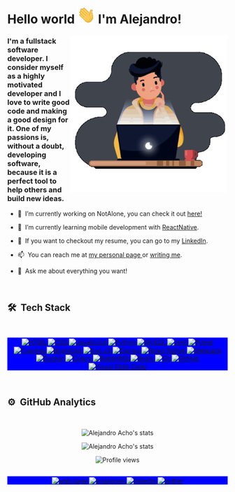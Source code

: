 <h1 align="left">Hello world <img src="https://github.com/Alejandroacho/Alejandroacho/blob/master/hi-40px.gif"> I'm Alejandro!</h1>
<img align="right" width="360em" height="360em" src="https://github.com/Alejandroacho/Alejandroacho/blob/master/Gif.gif?raw=true"/>

### I'm a fullstack software developer. I consider myself as a highly motivated developer and I love to write good code and making a good design for it. One of my passions is, without a doubt, developing software, because it is a perfect tool to help others and build new ideas.

- 🔭 &nbsp;I’m currently working on NotAlone, you can check it out <a href="http://notalone.me"> here!</a>


- 🌱 &nbsp;I’m currently learning mobile development with <a href="https://reactnative.dev/">ReactNative</a>.


- 📝 &nbsp;If you want to checkout my resume, you can go to my <a href="https://www.linkedin.com/in/alejandro-acho/">LinkedIn</a>.


- 📫 &nbsp;You can reach me at <a href="http://alejandroacho.com"> my personal page </a> or <a href="mailto:alejandroacho@hotmail.com">writing me</a>.


- 💬 &nbsp;Ask me about everything you want!

<br>

## 🛠 &nbsp;Tech Stack
<br>
<div align="center">

  <p align="center" style="background:blue">
    <a href="https://developer.mozilla.org/en-US/docs/Web/HTML" target="_blank">
      <img align="center" src="https://img.shields.io/badge/-HTML-40444D?style=flat&logo=HTML5" alt="HTML"/>
    </a>
    <a href="https://developer.mozilla.org/en-US/docs/Web/CSS" target="_blank">
      <img align="center" src="https://img.shields.io/badge/-CSS-40444D?style=flat&logo=CSS3&logoColor=1572B6" alt="CSS"/>
    </a>
    <a href="https://developer.mozilla.org/en-US/docs/Web/JavaScript" target="_blank">
      <img align="center" src="https://img.shields.io/badge/-JavaScript-40444D?style=flat&logo=javascript" alt="JavaScript"/>
    </a>
    <a href="https://www.python.org/" target="_blank">
      <img align="center" src="https://img.shields.io/badge/-Python-40444D?style=flat&logo=python" alt="Python"/>
    </a>
    <a href="https://dev.mysql.com/doc/" target="_blank">
      <img align="center" src="https://img.shields.io/badge/-MySQL-40444D?style=flat&logo=mysql" alt="MySQL"/>
    </a>
    <a href="https://jestjs.io/" target="_blank">
      <img align="center" src="https://img.shields.io/badge/-Jest-40444D?style=flat&logo=jest" alt="Jest"/>
    </a>
    <a href="https://docs.pytest.org/" target="_blank">
      <img align="center" src="https://img.shields.io/badge/-Pytest-40444D?style=flat&logo=pytest" alt="Pytest"/>
    </a>
    <a href="https://docs.cypress.io/" target="_blank">
      <img align="center" src="https://img.shields.io/badge/-Cypress-40444D?style=flat&logo=cypress" alt="Cypress"/>
    </a>
    <a href="https://getbootstrap.com/" target="_blank">
      <img align="center" src="https://img.shields.io/badge/-Bootstrap-40444D?style=flat&logo=bootstrap" alt="Bootstrap"/>
    </a>
    <a href="https://vuejs.org/" target="_blank">
      <img align="center" src="https://img.shields.io/badge/-Vue.JS-40444D?style=flat&logo=vue.js" alt="Vue.JS"/>
    </a>    
    <a href="https://www.djangoproject.com/" target="_blank">
      <img align="center" src="https://img.shields.io/badge/-Django-40444D?style=flat&logo=django" alt="Django"/>
    </a>
    <a href="https://reactnative.dev/" target="_blank">
      <img align="center" src="https://img.shields.io/badge/-React%20Native-40444D?style=flat&logo=react" alt="React Native"/>
    </a>
    <a href="https://webpack.js.org/" target="_blank">
      <img align="center" src="https://img.shields.io/badge/-Webpack-40444D?style=flat&logo=webpack" alt="Webpack"/>
    </a>
    <a href="https://www.docker.com/" target="_blank">
      <img align="center" src="https://img.shields.io/badge/-Docker-40444D?style=flat&logo=docker" alt="Docker"/>
    </a>  
    <a href="https://docs.celeryproject.org/en/stable/" target="_blank">
      <img align="center" src="https://img.shields.io/badge/-Celery-40444D?style=flat&logo=celery" alt="Celery"/>
    </a>  
    <a href="https://www.rabbitmq.com/" target="_blank">
      <img align="center" src="https://img.shields.io/badge/-RabbitMQ-40444D?style=flat&logo=rabbitmq" alt="RabbitMQ"/>
    </a>  
    <a href="https://redis.io/" target="_blank">
      <img align="center" src="https://img.shields.io/badge/-Redis-40444D?style=flat&logo=redis" alt="Redis"/>
    </a>  
    <a href="https://git-scm.com/" target="_blank">
      <img align="center" src="https://img.shields.io/badge/-Git-40444D?style=flat&logo=git" alt="Git"/>
    </a>  
    <a href="https://github.com/" target="_blank">
      <img align="center" src="https://img.shields.io/badge/-GitHub-40444D?style=flat&logo=github" alt="GitHub"/>
    </a>  
    <a href="https://code.visualstudio.com/" target="_blank">
      <img align="center" src="https://img.shields.io/badge/-VS%20Code-40444D?style=flat&logo=visual-studio-code&logoColor=007ACC" alt="Visual Stdio Code"/>
    </a>
  </p>

</div>
<br>

## ⚙️ &nbsp;GitHub Analytics
<br>

<p align="center">
  <img width="530em" src="https://github-readme-stats.vercel.app/api?username=Alejandroacho&show_icons=true&theme=nightowl" alt="Alejandro Acho's stats"/>
</p>

<!--
[![Wakatime stats](https://github-readme-stats.vercel.app/api/wakatime?username=Alejandroacho)](https://github.com/Alejandroacho/)
!-->
<p align="center"> 
  <img src=https://github-readme-stats.vercel.app/api/top-langs/?username=Alejandroacho&layout=compact&theme=nightowl&langs_count=7&hide=html,php,css,blade alt="Alejandro Acho's stats"/>
 </p>
<p align="center"> <img src="https://komarev.com/ghpvc/?username=Alejandroacho&color=blueviolet" alt="Profile views" /> </p>


##

<p align="center" style="background:blue">
  </a>
    <a href="http://alejandroacho.com" target="_blank">
   <img align="center" src="https://img.shields.io/badge/-Web%20Page-05122A?style=flat&logo=googlechrome" alt="web page"/>
  </a>
  <a href="https://www.instagram.com/alejandroacho/" target="_blank">
   <img align="center" src="https://img.shields.io/badge/-Instagram-05122A?style=flat&logo=instagram" alt="instagram"/>
  </a>
  <a href="https://linkedin.com/in/alejandro-acho" target="_blank">
    <img align="center" src="https://img.shields.io/badge/-LinkedIn-05122A?style=flat&logo=linkedin" alt="linkedin"/>
  </a>
  <a href="https://twitter.com/alejoacho" target="_blank">
   <img align="center" src="https://img.shields.io/badge/-Twitter-05122A?style=flat&logo=twitter" alt="twitter"/>
</p>
